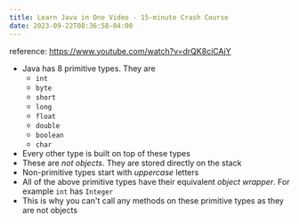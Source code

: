 ```yaml
---
title: Learn Java in One Video - 15-minute Crash Course
date: 2023-09-22T08:36:58-04:00
---
```

reference: https://www.youtube.com/watch?v=drQK8ciCAjY

- Java has 8 primitive types. They are
	- `int`
	- `byte`
	- `short`
	- `long`
	- `float`
	- `double`
	- `boolean`
	- `char`
- Every other type is built on top of these types
- These are *not objects*. They are stored directly on the stack
- Non-primitive types start with *uppercase* letters
- All of the above primitive types have their equivalent *object wrapper*. For example `int` has `Integer`
- This is why you can't call any methods on these primitive types as they are not objects
